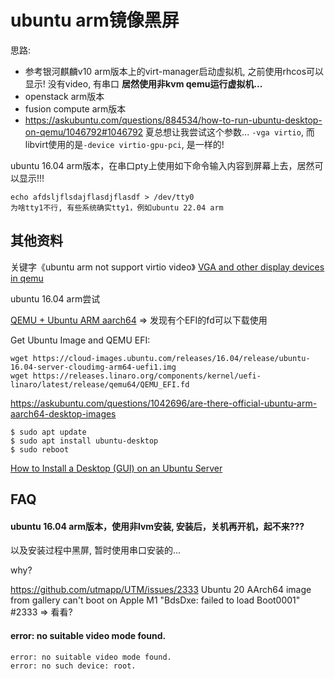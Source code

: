 # ubuntu arm镜像黑屏

思路:

- 参考银河麒麟v10 arm版本上的virt-manager启动虚拟机, 之前使用rhcos可以显示!
  没有video, 有串口
  **居然使用非kvm qemu运行虚拟机...**
- openstack arm版本
- fusion compute arm版本
- https://askubuntu.com/questions/884534/how-to-run-ubuntu-desktop-on-qemu/1046792#1046792
  夏总想让我尝试这个参数... `-vga virtio`, 而libvirt使用的是`-device virtio-gpu-pci`, 是一样的!

ubuntu 16.04 arm版本，在串口pty上使用如下命令输入内容到屏幕上去，居然可以显示!!!
```
echo afdsljflsdajflasdjflasdf > /dev/tty0
为啥tty1不行, 有些系统确实tty1，例如ubuntu 22.04 arm
```

## 其他资料

关键字《ubuntu arm not support virtio video》
[VGA and other display devices in qemu](https://www.kraxel.org/blog/2019/09/display-devices-in-qemu/)

ubuntu 16.04 arm尝试

[QEMU + Ubuntu ARM aarch64](https://gist.github.com/oznu/ac9efae7c24fd1f37f1d933254587aa4?permalink_comment_id=3677029)
=> 发现有个EFI的fd可以下载使用

Get Ubuntu Image and QEMU EFI:
```
wget https://cloud-images.ubuntu.com/releases/16.04/release/ubuntu-16.04-server-cloudimg-arm64-uefi1.img
wget https://releases.linaro.org/components/kernel/uefi-linaro/latest/release/qemu64/QEMU_EFI.fd
```

https://askubuntu.com/questions/1042696/are-there-official-ubuntu-arm-aarch64-desktop-images
```
$ sudo apt update
$ sudo apt install ubuntu-desktop
$ sudo reboot
```

[How to Install a Desktop (GUI) on an Ubuntu Server](https://phoenixnap.com/kb/how-to-install-a-gui-on-ubuntu)


## FAQ

#### ubuntu 16.04 arm版本，使用非lvm安装, 安装后，关机再开机，起不来???

以及安装过程中黑屏, 暂时使用串口安装的...

why?

https://github.com/utmapp/UTM/issues/2333
Ubuntu 20 AArch64 image from gallery can't boot on Apple M1 "BdsDxe: failed to load Boot0001" #2333
=> 看看?

#### error: no suitable video mode found.

```
error: no suitable video mode found.
error: no such device: root.
```
